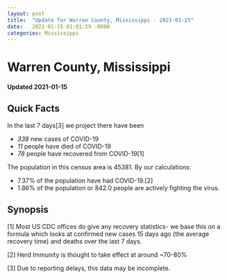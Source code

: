 ```yaml
---
layout: post
title:  "Update for Warren County, Mississippi - 2021-01-15"
date:   2021-01-15 01:01:29 -0600
categories: Mississippi
---
```


# Warren County, Mississippi
#### Updated 2021-01-15

## Quick Facts

In the last 7 days[3] we project there have been
- *338* new cases of COVID-19
- *11* people have died of COVID-19
- *78* people have recovered from COVID-19[1]

The population in this census area is 45381. By our calculations:
- 7.37% of the population have had COVID-19.[2]
- 1.86% of the population or 842.0 people are actively fighting the virus.

## Synopsis




[1] Most US CDC offices do give any recovery statistics- we base this on a formula which looks at confirmed new cases
15 days ago (the average recovery time) and deaths over the last 7 days.

[2] Herd Immunity is thought to take effect at around ~70-80%

[3] Due to reporting delays, this data may be incomplete.
 
    